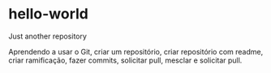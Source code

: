 # hello-world
Just another repository

Aprendendo a usar o Git, criar um repositório, criar repositório com readme, criar ramificação,  fazer commits, solicitar pull, mesclar e solicitar pull.
